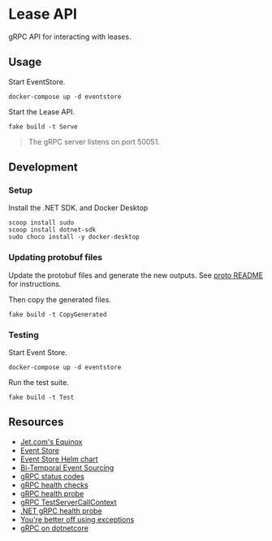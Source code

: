 # Lease API
gRPC API for interacting with leases.

## Usage
Start EventStore.
```
docker-compose up -d eventstore
```

Start the Lease API.
```
fake build -t Serve
```
> The gRPC server listens on port 50051.

## Development

### Setup
Install the .NET SDK. and Docker Desktop
```
scoop install sudo
scoop install dotnet-sdk
sudo choco install -y docker-desktop
```

### Updating protobuf files
Update the protobuf files and generate the new outputs. 
See [proto README](../proto/README.md) for instructions.

Then copy the generated files.
```
fake build -t CopyGenerated
```

### Testing
Start Event Store.
```
docker-compose up -d eventstore
```

Run the test suite.
```
fake build -t Test
```

## Resources
- [Jet.com's Equinox](https://github.com/jet/equinox)
- [Event Store](https://eventstore.org/)
- [Event Store Helm chart](https://github.com/EventStore/EventStore.Charts)
- [Bi-Temporal Event Sourcing](https://andrewcmeier.com/bi-temporal-event-sourcing)
- [gRPC status codes](https://github.com/grpc/grpc/blob/master/doc/statuscodes.md)
- [gRPC health checks](https://kubernetes.io/blog/2018/10/01/health-checking-grpc-servers-on-kubernetes/)
- [gRPC health probe](https://github.com/grpc-ecosystem/grpc-health-probe/)
- [gRPC TestServerCallContext](https://grpc.github.io/grpc/csharp/api/Grpc.Core.Testing.TestServerCallContext.html)
- [.NET gRPC health probe](https://github.com/grpc/grpc/blob/master/src/csharp/Grpc.HealthCheck/HealthServiceImpl.cs)
- [You're better off using exceptions](https://eiriktsarpalis.wordpress.com/2017/02/19/youre-better-off-using-exceptions/)
- [gRPC on dotnetcore](https://grpc.io/blog/grpc-on-dotnetcore/)
